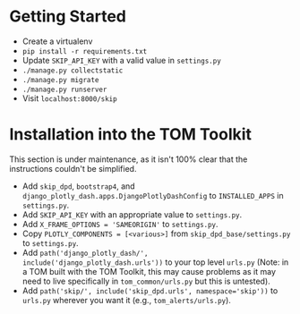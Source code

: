 # Getting Started

- Create a virtualenv
- `pip install -r requirements.txt`
- Update `SKIP_API_KEY` with a valid value in `settings.py`
- `./manage.py collectstatic`
- `./manage.py migrate`
- `./manage.py runserver`
- Visit `localhost:8000/skip`


# Installation into the TOM Toolkit

This section is under maintenance, as it isn't 100% clear that the instructions couldn't be simplified.

- Add `skip_dpd`, `bootstrap4`, and  `django_plotly_dash.apps.DjangoPlotlyDashConfig` to `INSTALLED_APPS` in `settings.py`.
- Add `SKIP_API_KEY` with an appropriate value to `settings.py`.
- Add `X_FRAME_OPTIONS = 'SAMEORIGIN'` to `settings.py`.
- Copy `PLOTLY_COMPONENTS = [<various>]` from `skip_dpd_base/settings.py` to `settings.py`.
- Add `path('django_plotly_dash/', include('django_plotly_dash.urls'))` to your top level `urls.py` (Note: in a TOM built with the TOM Toolkit, this may cause problems as it may need to live specifically in `tom_common/urls.py` but this is untested).
- Add `path('skip/', include('skip_dpd.urls', namespace='skip'))` to `urls.py` wherever you want it (e.g., `tom_alerts/urls.py`).

